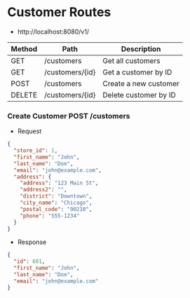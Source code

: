 # Customer Routes
* http://localhost:8080/v1/

| Method | Path | Description |
| ------ | ---- | ----------- |
| GET | /customers | Get all customers |
| GET | /customers/{id} | Get a customer by ID |
| POST | /customers | Create a new customer|
| DELETE | /customers/{id} | Delete customer by ID |

### Create Customer POST /customers
* Request
```json
{
  "store_id": 1,
  "first_name": "John",
  "last_name": "Doe",
  "email": "john@example.com",
  "address": {
    "address": "123 Main St",
    "address2": "",
    "district": "Downtown",
    "city_name": "Chicago",
    "postal_code": "90210",
    "phone": "555-1234"
  }
}
```
* Response
```json
{
  "id": 601,
  "first_name": "John",
  "last_name": "Doe",
  "email": "john@example.com"
}
```
